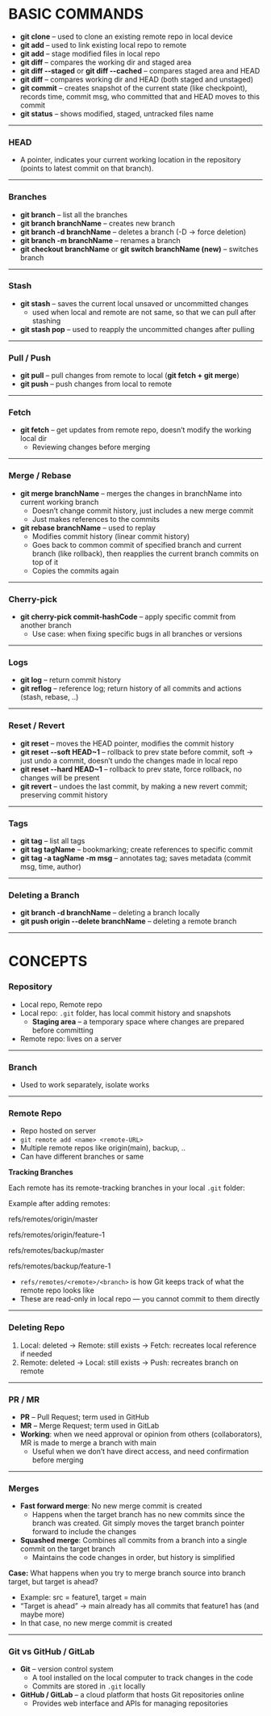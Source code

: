 # **BASIC COMMANDS**

- **git clone** – used to clone an existing remote repo in local device  
- **git add** – used to link existing local repo to remote  
- **git add** – stage modified files in local repo  
- **git diff** – compares the working dir and staged area  
- **git diff --staged** or **git diff --cached** – compares staged area and HEAD  
- **git diff** – compares working dir and HEAD (both staged and unstaged)  
- **git commit** – creates snapshot of the current state (like checkpoint), records time, commit msg, who committed that and HEAD moves to this commit  
- **git status** – shows modified, staged, untracked files name  

---

### **HEAD**

- A pointer, indicates your current working location in the repository (points to latest commit on that branch).  

---

### **Branches**

- **git branch** – list all the branches  
- **git branch branchName** – creates new branch  
- **git branch -d branchName** – deletes a branch (-D → force deletion)  
- **git branch -m branchName** – renames a branch  
- **git checkout branchName** or **git switch branchName (new)** – switches branch  

---

### **Stash**

- **git stash** – saves the current local unsaved or uncommitted changes  
  - used when local and remote are not same, so that we can pull after stashing  
- **git stash pop** – used to reapply the uncommitted changes after pulling  

---

### **Pull / Push**

- **git pull** – pull changes from remote to local (**git fetch + git merge**)  
- **git push** – push changes from local to remote  

---

### **Fetch**

- **git fetch** – get updates from remote repo, doesn’t modify the working local dir  
  - Reviewing changes before merging  

---

### **Merge / Rebase**

- **git merge branchName** – merges the changes in branchName into current working branch  
  - Doesn’t change commit history, just includes a new merge commit  
  - Just makes references to the commits  
- **git rebase branchName** – used to replay  
  - Modifies commit history (linear commit history)  
  - Goes back to common commit of specified branch and current branch (like rollback), then reapplies the current branch commits on top of it  
  - Copies the commits again  

---

### **Cherry-pick**

- **git cherry-pick commit-hashCode** – apply specific commit from another branch  
  - Use case: when fixing specific bugs in all branches or versions  

---

### **Logs**

- **git log** – return commit history  
- **git reflog** – reference log; return history of all commits and actions (stash, rebase, ..)  

---

### **Reset / Revert**

- **git reset** – moves the HEAD pointer, modifies the commit history  
- **git reset --soft HEAD~1** – rollback to prev state before commit, soft → just undo a commit, doesn’t undo the changes made in local repo  
- **git reset --hard HEAD~1** – rollback to prev state, force rollback, no changes will be present  
- **git revert** – undoes the last commit, by making a new revert commit; preserving commit history  

---

### **Tags**

- **git tag** – list all tags  
- **git tag tagName** – bookmarking; create references to specific commit  
- **git tag -a tagName -m msg** – annotates tag; saves metadata (commit msg, time, author)  

---

### **Deleting a Branch**

- **git branch -d branchName** – deleting a branch locally  
- **git push origin --delete branchName** – deleting a remote branch  

---

# **CONCEPTS**

### **Repository**

- Local repo, Remote repo  
- Local repo: `.git` folder, has local commit history and snapshots  
  - **Staging area** – a temporary space where changes are prepared before committing  
- Remote repo: lives on a server  

---

### **Branch**

- Used to work separately, isolate works  

---

### **Remote Repo**

- Repo hosted on server  
- `git remote add <name> <remote-URL>`  
- Multiple remote repos like origin(main), backup, ..  
- Can have different branches or same  

**Tracking Branches**  

Each remote has its remote-tracking branches in your local `.git` folder:  

Example after adding remotes:

refs/remotes/origin/master

refs/remotes/origin/feature-1

refs/remotes/backup/master

refs/remotes/backup/feature-1

- `refs/remotes/<remote>/<branch>` is how Git keeps track of what the remote repo looks like  
- These are read-only in local repo — you cannot commit to them directly  

---

### **Deleting Repo**

1. Local: deleted → Remote: still exists → Fetch: recreates local reference if needed  
2. Remote: deleted → Local: still exists → Push: recreates branch on remote  

---

### **PR / MR**

- **PR** – Pull Request; term used in GitHub  
- **MR** – Merge Request; term used in GitLab  
- **Working**: when we need approval or opinion from others (collaborators), MR is made to merge a branch with main  
  - Useful when we don’t have direct access, and need confirmation before merging  

---

### **Merges**

- **Fast forward merge**: No new merge commit is created  
  - Happens when the target branch has no new commits since the branch was created. Git simply moves the target branch pointer forward to include the changes  
- **Squashed merge**: Combines all commits from a branch into a single commit on the target branch  
  - Maintains the code changes in order, but history is simplified  

**Case:** What happens when you try to merge branch source into branch target, but target is ahead?  

- Example: src = feature1, target = main  
- “Target is ahead” → main already has all commits that feature1 has (and maybe more)  
- In that case, no new merge commit is created  

---

### **Git vs GitHub / GitLab**

- **Git** – version control system  
  - A tool installed on the local computer to track changes in the code  
  - Commits are stored in `.git` locally  
- **GitHub / GitLab** – a cloud platform that hosts Git repositories online  
  - Provides web interface and APIs for managing repositories  
